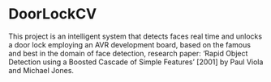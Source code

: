 # DoorLockCV
This project is an intelligent system that detects faces real time and unlocks a door lock employing an AVR development board, based on the famous and best in the domain of face detection, research paper: ‘Rapid Object Detection using a Boosted Cascade of Simple Features’ [2001] by Paul Viola and Michael Jones. 
